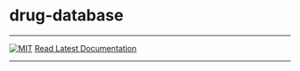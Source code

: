 # drug-database
_________________

[![MIT](https://img.shields.io/github/license/ComputationalPhysiology/drug_database)](LICENSE)
[Read Latest Documentation](https://ComputationalPhysiology.github.io/drug_database/)
_________________
